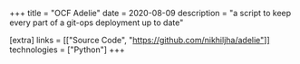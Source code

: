 +++
title = "OCF Adelie"
date = 2020-08-09
description = "a script to keep every part of a git-ops deployment up to date"

[extra]
links = [["Source Code", "https://github.com/nikhiljha/adelie"]]
technologies = ["Python"]
+++